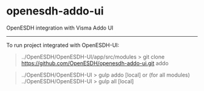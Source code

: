 openesdh-addo-ui
===================
OpenESDH integration with Visma Addo UI

----------------
To run project integrated with OpenESDH-UI:

> ../OpenESDH/OpenESDH-UI/app/src/modules > git clone https://github.com/OpenESDH/openesdh-addo-ui.git addo

> ../OpenESDH/OpenESDH-UI > gulp addo [local]
> or (for all modules)
> ../OpenESDH/OpenESDH-UI > gulp all [local]
